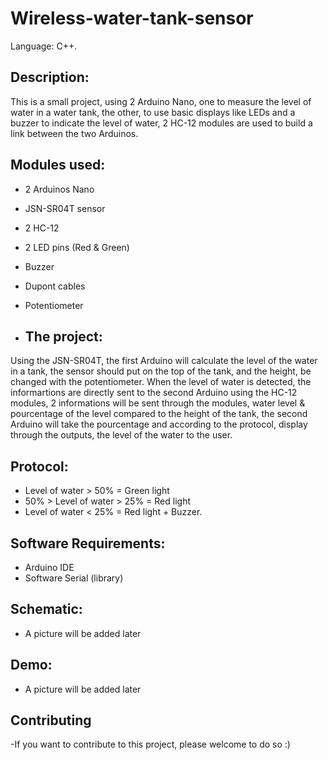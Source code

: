 # Wireless-water-tank-sensor

Language: C++.

## Description:
This is a small project, using 2 Arduino Nano, one to measure the level of water in a water tank, the other, to use basic displays like LEDs and a buzzer to indicate the level of water, 2 HC-12 modules are used to build a link between the two Arduinos.

## Modules used:
- 2 Arduinos Nano
- JSN-SR04T sensor
- 2 HC-12
- 2 LED pins (Red & Green)
- Buzzer
- Dupont cables
- Potentiometer

- ## The project:
Using the JSN-SR04T, the first Arduino will calculate the level of the water in a tank, the sensor should put on the top of the tank, and the height, be changed with the potentiometer. When the level of water is detected, the informartions are directly sent to the second Arduino using the HC-12 modules, 2 informations will be sent through the modules, water level & pourcentage of the level compared to the height of the tank, the second Arduino will take the pourcentage and according to the protocol, display through the outputs, the level of the water to the user.

## Protocol:
- Level of water > 50% = Green light
- 50% > Level of water > 25% = Red light
- Level of water < 25% = Red light + Buzzer.

## Software Requirements:
- Arduino IDE
- Software Serial (library)

## Schematic:
- A picture will be added later

## Demo:
- A picture will be added later

## Contributing
-If you want to contribute to this project, please welcome to do so :)
